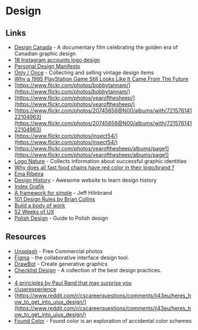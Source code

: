 # Design

## Links

-   [Design Canada](https://designcanada.com/) - A documentary film celebrating the golden era of Canadian graphic design
-   [18 Instagram accounts logo design](https://mylogowave.com/instagram-accounts-logo-inspiration/)
-   [Personal Design Manifesto](https://blog.prototypr.io/a-personal-design-manifesto-ec3f2d51b47c)
-   [Only / Once](https://onlyonceshop.com/) - Collecting and selling vintage design items
-   [Why a 1995 PlayStation Game Still Looks Like It Came From The Future](https://kotaku.com/why-a-1995-playstation-game-still-looks-like-it-came-fr-5870340)
-   [](https://www.flickr.com/photos/bobbytannam/)[https://www.flickr.com/photos/bobbytannam/](https://www.flickr.com/photos/bobbytannam/)
-   [](https://www.flickr.com/photos/yearofthesheep/)[https://www.flickr.com/photos/yearofthesheep/](https://www.flickr.com/photos/yearofthesheep/)
-   [](https://www.flickr.com/photos/20745656@N00/albums/with/72157614122104963)[https://www.flickr.com/photos/20745656@N00/albums/with/72157614122104963](https://www.flickr.com/photos/20745656@N00/albums/with/72157614122104963)
-   [](https://www.flickr.com/photos/insect54/)[https://www.flickr.com/photos/insect54/](https://www.flickr.com/photos/insect54/)
-   [](https://www.flickr.com/photos/yearofthesheep/albums/page1)[https://www.flickr.com/photos/yearofthesheep/albums/page1](https://www.flickr.com/photos/yearofthesheep/albums/page1)
-   [Logo Nature](http://logonature.com/) - Collects information about successful graphic identities
-   [Why does all fast food chains have red color in their logo/brand ?](https://www.quora.com/Why-does-all-fast-food-chains-have-red-color-in-their-logo-brand)
-   [Ema Ribeira](https://emribeiractsblog.wordpress.com/)
-   [Design History](http://www.designishistory.com/) - Awesome website to learn design history
-   [Index Grafik](http://indexgrafik.fr/)
-   [A framework for simple](https://docs.google.com/presentation/d/199Soy6c77tpttuJD_8atcSfBevJMJRSXswzBibbuqOI/pub?start=false&loop=false&delayms=3000&slide=id.p) - Jeff Hilnbrand
-   [101 Design Rules by Brian Collins](https://www.wearecollins.com/ideas/101-design-rules/)
-   [Build a body of work](https://refinedmind.co/build-a-body-of-work)
-   [52 Weeks of UX](https://52weeksofux.com/)
- [Polish Design](https://designguide.pl/) - Guide to Polish design

## Resources

-   [Unsplash](https://unsplash.com/) - Free Commercial photos
-   [Figma](https://www.figma.com/) - the collaborative interface design tool.
-   [DrawBot](https://www.drawbot.com/index.html) - Create generative graphics
-   [Checklist Design](https://www.checklist.design/) - A collection of the best design practices.
-   
-   [4 principles by Paul Rand that may surprise you](https://en.99designs.pt/blog/famous-design/4-principles-by-paul-rand-that-may-surprise-you/)
-   [r/userexperience](https://www.reddit.com/r/userexperience/)
-   [](https://www.reddit.com/r/cscareerquestions/comments/ji43eu/heres_how_to_get_into_uiux_design/)[https://www.reddit.com/r/cscareerquestions/comments/ji43eu/heres_how_to_get_into_uiux_design/](https://www.reddit.com/r/cscareerquestions/comments/ji43eu/heres_how_to_get_into_uiux_design/)
- [Found Color](https://foundcolor.co/) - Found color is an exploration of accidental color schemes